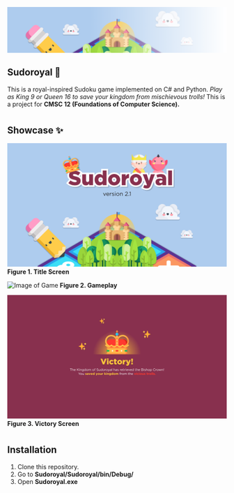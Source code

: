 ![Image of Banner](readme/banner.png)
## Sudoroyal 👑
This is a royal-inspired Sudoku game implemented on C# and Python. *Play as King 9 or Queen 16 to save your kingdom from mischievous trolls!* This is a project for **CMSC 12 (Foundations of Computer Science).**
# #
## Showcase ✨
![Image of Title Screen](readme/title-screen.png)
**Figure 1. Title Screen**

![Image of Game](readme/gameplay.gif)
**Figure 2. Gameplay**

![Image of Victory Screen](readme/victory-screen.png)
**Figure 3. Victory Screen**
# #
## Installation
1. Clone this repository.
2. Go to **Sudoroyal/Sudoroyal/bin/Debug/**
3. Open **Sudoroyal.exe**